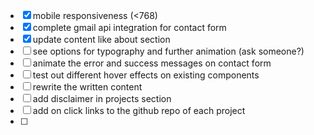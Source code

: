 - [x] mobile responsiveness (<768) 
- [x] complete gmail api integration for contact form
- [x] update content like about section
- [ ] see options for typography and further animation (ask someone?)
- [ ] animate the error and success messages on contact form
- [ ] test out different hover effects on existing components
- [ ] rewrite the written content
- [ ] add disclaimer in projects section
- [ ] add on click links to the github repo of each project
- [ ] 